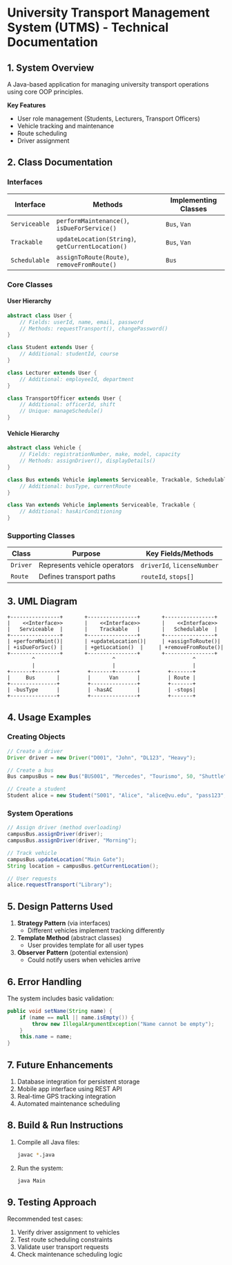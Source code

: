 # **University Transport Management System (UTMS) - Technical Documentation**

## **1. System Overview**
A Java-based application for managing university transport operations using core OOP principles.

**Key Features**
- User role management (Students, Lecturers, Transport Officers)
- Vehicle tracking and maintenance
- Route scheduling
- Driver assignment

## **2. Class Documentation**

### **Interfaces**
| Interface | Methods | Implementing Classes |
|-----------|---------|----------------------|
| `Serviceable` | `performMaintenance()`, `isDueForService()` | `Bus`, `Van` |
| `Trackable` | `updateLocation(String)`, `getCurrentLocation()` | `Bus`, `Van` |
| `Schedulable` | `assignToRoute(Route)`, `removeFromRoute()` | `Bus` |

### **Core Classes**
#### **User Hierarchy**
```java
abstract class User {
    // Fields: userId, name, email, password
    // Methods: requestTransport(), changePassword()
}

class Student extends User {
    // Additional: studentId, course
}

class Lecturer extends User {
    // Additional: employeeId, department
}

class TransportOfficer extends User {
    // Additional: officerId, shift
    // Unique: manageSchedule()
}
```

#### **Vehicle Hierarchy**
```java
abstract class Vehicle {
    // Fields: registrationNumber, make, model, capacity
    // Methods: assignDriver(), displayDetails()
}

class Bus extends Vehicle implements Serviceable, Trackable, Schedulable {
    // Additional: busType, currentRoute
}

class Van extends Vehicle implements Serviceable, Trackable {
    // Additional: hasAirConditioning
}
```

### **Supporting Classes**
| Class | Purpose | Key Fields/Methods |
|-------|---------|--------------------|
| `Driver` | Represents vehicle operators | `driverId`, `licenseNumber` |
| `Route` | Defines transport paths | `routeId`, `stops[]` |

## **3. UML Diagram**
```
+----------------+       +----------------+       +----------------+
|    <<Interface>>       |    <<Interface>>       |    <<Interface>>
|   Serviceable  |       |    Trackable   |       |   Schedulable  |
+----------------+       +----------------+       +----------------+
| +performMaint()|       | +updateLocation()|     | +assignToRoute()|
| +isDueForSvc() |       | +getLocation()  |     | +removeFromRoute()|
+----------------+       +----------------+       +----------------+
        ^                         ^                         ^
        |                         |                         |
+-------+-------+         +-------+-------+         +-------+
|     Bus       |         |      Van      |         | Route |
+---------------+         +---------------+         +-------+
| -busType      |         | -hasAC        |         | -stops|
+---------------+         +---------------+         +-------+
```

## **4. Usage Examples**

### **Creating Objects**
```java
// Create a driver
Driver driver = new Driver("D001", "John", "DL123", "Heavy");

// Create a bus
Bus campusBus = new Bus("BUS001", "Mercedes", "Tourismo", 50, "Shuttle");

// Create a student
Student alice = new Student("S001", "Alice", "alice@vu.edu", "pass123", "ST001", "CS");
```

### **System Operations**
```java
// Assign driver (method overloading)
campusBus.assignDriver(driver);
campusBus.assignDriver(driver, "Morning");

// Track vehicle
campusBus.updateLocation("Main Gate");
String location = campusBus.getCurrentLocation();

// User requests
alice.requestTransport("Library");
```

## **5. Design Patterns Used**
1. **Strategy Pattern** (via interfaces)
   - Different vehicles implement tracking differently
2. **Template Method** (abstract classes)
   - User provides template for all user types
3. **Observer Pattern** (potential extension)
   - Could notify users when vehicles arrive

## **6. Error Handling**
The system includes basic validation:
```java
public void setName(String name) {
    if (name == null || name.isEmpty()) {
        throw new IllegalArgumentException("Name cannot be empty");
    }
    this.name = name;
}
```

## **7. Future Enhancements**
1. Database integration for persistent storage
2. Mobile app interface using REST API
3. Real-time GPS tracking integration
4. Automated maintenance scheduling

## **8. Build & Run Instructions**
1. Compile all Java files:
   ```bash
   javac *.java
   ```
2. Run the system:
   ```bash
   java Main
   ```

## **9. Testing Approach**
Recommended test cases:
1. Verify driver assignment to vehicles
2. Test route scheduling constraints
3. Validate user transport requests
4. Check maintenance scheduling logic
